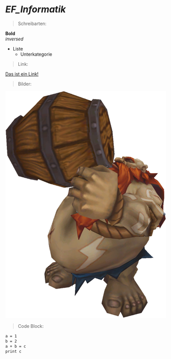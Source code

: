 # ***EF_Informatik***

>Schreibarten:  

 **Bold**  
 *inversed*
* Liste
  * Unterkategorie
 
 
  
>Link:

[Das ist ein Link!](https://www.thisworldthesedays.com/schweizer-informatikolympiade.html)

>Bilder:

![Image](images/Gragas_Render.png)

>Code Block:
```
a = 1
b = 2
a + b = c
print c
```

  